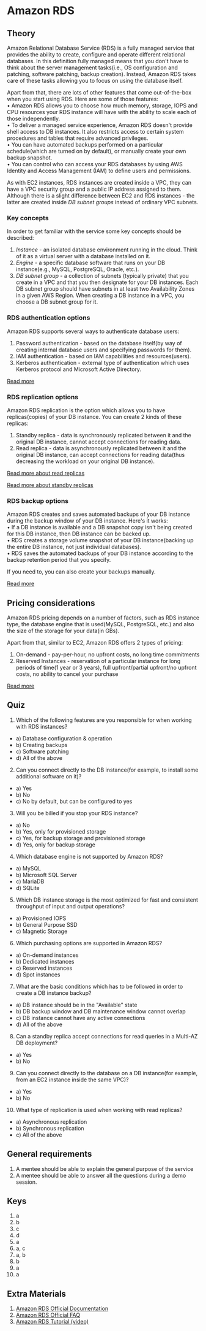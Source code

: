 # Amazon RDS

## Theory

Amazon Relational Database Service (RDS) is a fully managed service that provides the ability to create, configure and operate different relational databases. In this definition fully managed means that you don't have to think about the server management tasks(i.e., OS configuration and patching, software patching, backup creation). Instead, Amazon RDS takes care of these tasks allowing you to focus on using the database itself.

Apart from that, there are lots of other features that come out-of-the-box when you start using RDS. Here are some of those features: <br />
• Amazon RDS allows you to choose how much memory, storage, IOPS and CPU resources your RDS instance will have with the ability to scale each of those independently. <br />
• To deliver a managed service experience, Amazon RDS doesn't provide shell access to DB instances. It also restricts access to certain system procedures and tables that require advanced privileges. <br />
• You can have automated backups performed on a particular schedule(which are turned on by default), or manually create your own backup snapshot. <br />
• You can control who can access your RDS databases by using AWS Identity and Access Management (IAM) to define users and permissions. <br />

As with EC2 instances, RDS instances are created inside a VPC, they can have a VPC security group and a public IP address assigned to them. Although there is a slight difference between EC2 and RDS instances - the latter are created inside *DB subnet groups* instead of ordinary VPC subnets.

### Key concepts

In order to get familiar with the service some key concepts should be described:
1. *Instance* - an isolated database environment running in the cloud. Think of it as a virtual server with a database installed on it.
2. *Engine* - a specific database software that runs on your DB instance(e.g., MySQL, PostgreSQL, Oracle, etc.).
3. *DB subnet group* - a collection of subnets (typically private) that you create in a VPC and that you then designate for your DB instances. Each DB subnet group should have subnets in at least two Availability Zones in a given AWS Region. When creating a DB instance in a VPC, you choose a DB subnet group for it.

### RDS authentication options

Amazon RDS supports several ways to authenticate database users:
1. Password authentication - based on the database itself(by way of creating internal database users and specifying passwords for them).
2. IAM authentication - based on IAM capabilities and resources(users).
3. Kerberos authentication - external type of authentication which uses Kerberos protocol and Microsoft Active Directory.

[Read more](https://docs.aws.amazon.com/AmazonRDS/latest/UserGuide/database-authentication.html)

### RDS replication options

Amazon RDS replication is the option which allows you to have replicas(copies) of your DB instance. You can create 2 kinds of these replicas:
1. Standby replica - data is synchronously replicated between it and the original DB instance, cannot accept connections for reading data.
2. Read replica - data is asynchronously replicated between it and the original DB instance, can accept connections for reading data(thus decreasing the workload on your original DB instance).

[Read more about read replicas](https://docs.aws.amazon.com/AmazonRDS/latest/UserGuide/USER_ReadRepl.html#USER_ReadRepl.Overview)

[Read more about standby replicas](https://docs.aws.amazon.com/AmazonRDS/latest/UserGuide/Concepts.MultiAZ.html)

### RDS backup options

Amazon RDS creates and saves automated backups of your DB instance during the backup window of your DB instance. Here's it works: <br />
• If a DB instance is available and a DB snapshot copy isn't being created for this DB instance, then DB instance can be backed up. <br />
• RDS creates a storage volume snapshot of your DB instance(backing up the entire DB instance, not just individual databases). <br />
• RDS saves the automated backups of your DB instance according to the backup retention period that you specify. <br />

If you need to, you can also create your backups manually.

[Read more](https://docs.aws.amazon.com/AmazonRDS/latest/UserGuide/USER_WorkingWithAutomatedBackups.html)

## Pricing considerations

Amazon RDS pricing depends on a number of factors, such as RDS instance type, the database engine that is used(MySQL, PostgreSQL, etc.) and also the size of the storage for your data(in GBs).

Apart from that, similar to EC2, Amazon RDS offers 2 types of pricing: 
1. On-demand - pay-per-hour, no upfront costs, no long time commitments
2. Reserved Instances - reservation of a particular instance for long periods of time(1 year or 3 years), full upfront/partial upfront/no upfront costs, no ability to cancel your purchase

[Read more](https://aws.amazon.com/rds/pricing/)

## Quiz

1. Which of the following features are you responsible for when working with RDS instances?
- a) Database configuration & operation
- b) Creating backups
- c) Software patching
- d) All of the above
2. Can you connect directly to the DB instance(for example, to install some additional software on it)?
- a) Yes
- b) No
- c) No by default, but can be configured to yes
3. Will you be billed if you stop your RDS instance?
- a) No
- b) Yes, only for provisioned storage
- c) Yes, for backup storage and provisioned storage
- d) Yes, only for backup storage
4. Which database engine is not supported by Amazon RDS?
- a) MySQL
- b) Microsoft SQL Server
- c) MariaDB
- d) SQLite
5. Which DB instance storage is the most optimized for fast and consistent throughput of input and output operations?
- a) Provisioned IOPS
- b) General Purpose SSD
- c) Magnetic Storage
6. Which purchasing options are supported in Amazon RDS?
- a) On-demand instances
- b) Dedicated instances
- c) Reserved instances
- d) Spot instances
7. What are the basic conditions which has to be followed in order to create a DB instance backup?
- a) DB instance should be in the "Available" state
- b) DB backup window and DB maintenance window cannot overlap
- c) DB instance cannot have any active connections
- d) All of the above
8. Can a standby replica accept connections for read queries in a Multi-AZ DB deployment?
- a) Yes
- b) No
9. Can you connect directly to the database on a DB instance(for example, from an EC2 instance inside the same VPC)?
- a) Yes
- b) No
10. What type of replication is used when working with read replicas?
- a) Asynchronous replication
- b) Synchronous replication
- c) All of the above

## General requirements
1. A mentee should be able to explain the general purpose of the service
2. A mentee should be able to answer all the questions during a demo session.

## Keys

1. a
2. b
3. c
4. d
5. a
6. a, c
7. a, b
8. b
9. a
10. a

## Extra Materials

1. [Amazon RDS Official Documentation](https://docs.aws.amazon.com/AmazonRDS/latest/UserGuide/)
2. [Amazon RDS Official FAQ](https://aws.amazon.com/rds/faqs/)
3. [Amazon RDS Tutorial (video)](https://www.youtube.com/watch?v=KpVNEzpvaY0)
